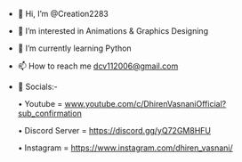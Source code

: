 - 👋 Hi, I’m @Creation2283
- 👀 I’m interested in Animations & Graphics Designing
- 🌱 I’m currently learning Python
- 📫 How to reach me dcv112006@gmail.com
- 📱 Socials:-
   
   • Youtube = www.youtube.com/c/DhirenVasnaniOfficial?sub_confirmation
   
   • Discord Server = https://discord.gg/yQ72GM8HFU
   
   • Instagram = https://www.instagram.com/dhiren_vasnani/
<!---
Creation2283/Creation2283 is a ✨ special ✨ repository because its `README.md` (this file) appears on your GitHub profile.
You can click the Preview link to take a look at your changes.
--->

